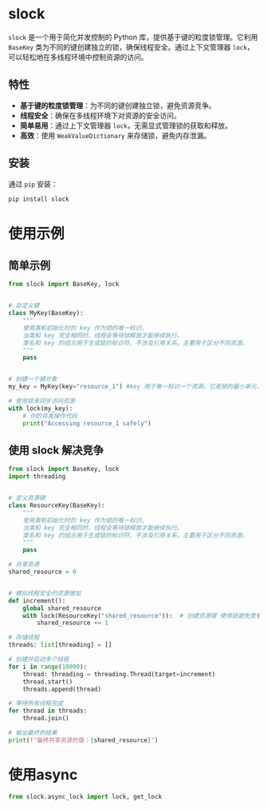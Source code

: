 # slock

`slock` 是一个用于简化并发控制的 Python 库，提供基于键的粒度锁管理。它利用 `BaseKey` 类为不同的键创建独立的锁，确保线程安全。通过上下文管理器
`lock`，可以轻松地在多线程环境中控制资源的访问。

## 特性

- **基于键的粒度锁管理**：为不同的键创建独立锁，避免资源竞争。
- **线程安全**：确保在多线程环境下对资源的安全访问。
- **简单易用**：通过上下文管理器 `lock`，无需显式管理锁的获取和释放。
- **高效**：使用 `WeakValueDictionary` 来存储锁，避免内存泄漏。

## 安装

通过 `pip` 安装：

```bash
pip install slock
```

# 使用示例
## 简单示例
```python
from slock import BaseKey, lock


# 自定义键
class MyKey(BaseKey):
    """
    使用类和初始化时的 key 作为锁的唯一标识。
    当类和 key 完全相同时，线程会等待锁释放才能继续执行。
    类名和 key 的组合用于生成锁的标识符，不涉及引用关系，主要用于区分不同资源。
    """
    pass


# 创建一个键对象
my_key = MyKey(key="resource_1") #key 用于唯一标识一个资源。它是锁的最小单元，可以为空，默认情况下 key 为 None，此时锁的标识由类名生成。

# 使用锁来同步访问资源
with lock(my_key):
    # 你的并发操作代码
    print("Accessing resource_1 safely")
```

## 使用 slock 解决竞争
```python
from slock import BaseKey, lock
import threading


# 定义资源键
class ResourceKey(BaseKey):
    """
    使用类和初始化时的 key 作为锁的唯一标识。
    当类和 key 完全相同时，线程会等待锁释放才能继续执行。
    类名和 key 的组合用于生成锁的标识符，不涉及引用关系，主要用于区分不同资源。
    """
    pass

# 共享资源
shared_resource = 0


# 模拟线程安全的资源增加
def increment():
    global shared_resource
    with lock(ResourceKey("shared_resource")):  # 创建资源键 使用锁避免竞争
        shared_resource += 1

# 存储线程
threads: list[threading] = []

# 创建并启动多个线程
for i in range(10000):
    thread: threading = threading.Thread(target=increment)
    thread.start()
    threads.append(thread)

# 等待所有线程完成
for thread in threads:
    thread.join()

# 输出最终的结果
print(f"最终共享资源的值：{shared_resource}")
```
# 使用async
```python
from slock.async_lock import lock, get_lock
```